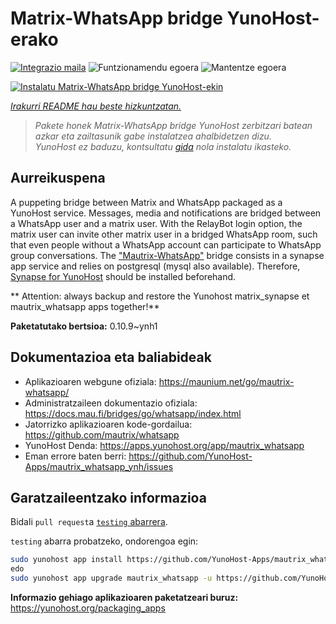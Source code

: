 <!--
Ohart ongi: README hau automatikoki sortu da <https://github.com/YunoHost/apps/tree/master/tools/readme_generator>ri esker
EZ editatu eskuz.
-->

# Matrix-WhatsApp bridge YunoHost-erako

[![Integrazio maila](https://dash.yunohost.org/integration/mautrix_whatsapp.svg)](https://ci-apps.yunohost.org/ci/apps/mautrix_whatsapp/) ![Funtzionamendu egoera](https://ci-apps.yunohost.org/ci/badges/mautrix_whatsapp.status.svg) ![Mantentze egoera](https://ci-apps.yunohost.org/ci/badges/mautrix_whatsapp.maintain.svg)

[![Instalatu Matrix-WhatsApp bridge YunoHost-ekin](https://install-app.yunohost.org/install-with-yunohost.svg)](https://install-app.yunohost.org/?app=mautrix_whatsapp)

*[Irakurri README hau beste hizkuntzatan.](./ALL_README.md)*

> *Pakete honek Matrix-WhatsApp bridge YunoHost zerbitzari batean azkar eta zailtasunik gabe instalatzea ahalbidetzen dizu.*  
> *YunoHost ez baduzu, kontsultatu [gida](https://yunohost.org/install) nola instalatu ikasteko.*

## Aurreikuspena

A puppeting bridge between Matrix and WhatsApp packaged as a YunoHost service.
Messages, media and notifications are bridged between a WhatsApp user and a matrix user.
With the RelayBot login option, the matrix user can invite other matrix user in a bridged WhatsApp room, such that even people without a WhatsApp account can participate to WhatsApp group conversations.
The ["Mautrix-WhatsApp"](https://docs.mau.fi/bridges/go/whatsapp/index.html) bridge consists in a synapse app service and relies on postgresql (mysql also available).
Therefore, [Synapse for YunoHost](https://github.com/YunoHost-Apps/synapse_ynh) should be installed beforehand.

** Attention: always backup and restore the Yunohost matrix_synapse et mautrix_whatsapp apps together!**


**Paketatutako bertsioa:** 0.10.9~ynh1
## Dokumentazioa eta baliabideak

- Aplikazioaren webgune ofiziala: <https://maunium.net/go/mautrix-whatsapp/>
- Administratzaileen dokumentazio ofiziala: <https://docs.mau.fi/bridges/go/whatsapp/index.html>
- Jatorrizko aplikazioaren kode-gordailua: <https://github.com/mautrix/whatsapp>
- YunoHost Denda: <https://apps.yunohost.org/app/mautrix_whatsapp>
- Eman errore baten berri: <https://github.com/YunoHost-Apps/mautrix_whatsapp_ynh/issues>

## Garatzaileentzako informazioa

Bidali `pull request`a [`testing` abarrera](https://github.com/YunoHost-Apps/mautrix_whatsapp_ynh/tree/testing).

`testing` abarra probatzeko, ondorengoa egin:

```bash
sudo yunohost app install https://github.com/YunoHost-Apps/mautrix_whatsapp_ynh/tree/testing --debug
edo
sudo yunohost app upgrade mautrix_whatsapp -u https://github.com/YunoHost-Apps/mautrix_whatsapp_ynh/tree/testing --debug
```

**Informazio gehiago aplikazioaren paketatzeari buruz:** <https://yunohost.org/packaging_apps>

